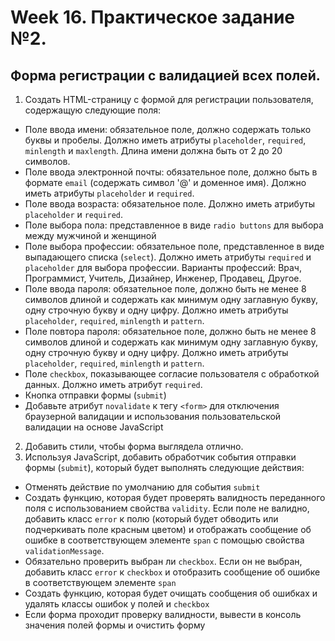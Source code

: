 # Week 16. Практическое задание №2.

## Форма регистрации с валидацией всех полей.

1. Создать HTML-страницу с формой для регистрации пользователя, содержащую следующие поля:

- Поле ввода имени: обязательное поле, должно содержать только буквы и пробелы. Должно иметь атрибуты `placeholder`, `required`, `minlength` и `maxlength`. Длина имени должна быть от 2 до 20 символов.
- Поле ввода электронной почты: обязательное поле, должно быть в формате `email` (содержать символ '@' и доменное имя). Должно иметь атрибуты `placeholder` и `required`.
- Поле ввода возраста: обязательное поле. Должно иметь атрибуты `placeholder` и `required`.
- Поле выбора пола: представленное в виде `radio buttons` для выбора между мужчиной и женщиной
- Поле выбора профессии: обязательное поле, представленное в виде выпадающего списка (`select`). Должно иметь атрибуты `required` и `placeholder` для выбора профессии. Варианты профессий: Врач, Программист, Учитель, Дизайнер, Инженер, Продавец, Другое.
- Поле ввода пароля: обязательное поле, должно быть не менее 8 символов длиной и содержать как минимум одну заглавную букву, одну строчную букву и одну цифру. Должно иметь атрибуты `placeholder`, `required`, `minlength` и `pattern`.
- Поле повтора пароля: обязательное поле, должно быть не менее 8 символов длиной и содержать как минимум одну заглавную букву, одну строчную букву и одну цифру. Должно иметь атрибуты `placeholder`, `required`, `minlength` и `pattern`.
- Поле `checkbox`, показывающее согласие пользователя с обработкой данных. Должно иметь атрибут `required`.
- Кнопка отправки формы (`submit`)
- Добавьте атрибут `novalidate` к тегу `<form>` для отключения браузерной валидации и использования пользовательской валидации на основе JavaScript

2. Добавить стили, чтобы форма выглядела отлично.
3. Используя JavaScript, добавить обработчик события отправки формы (`submit`), который будет выполнять следующие действия:

- Отменять действие по умолчанию для события `submit`
- Создать функцию, которая будет проверять валидность переданного поля с использованием свойства `validity`. Если поле не валидно, добавить класс `error` к полю (который будет обводить или подчеркивать поле красным цветом) и отображать сообщение об ошибке в соответствующем элементе `span` с помощью свойства `validationMessage`.
- Обязательно проверить выбран ли `checkbox`. Если он не выбран, добавить класс `error` к `checkbox` и отобразить сообщение об ошибке в соответствующем элементе `span`
- Создать функцию, которая будет очищать сообщения об ошибках и удалять классы ошибок у полей и `checkbox`
- Если форма проходит проверку валидности, вывести в консоль значения полей формы и очистить форму
